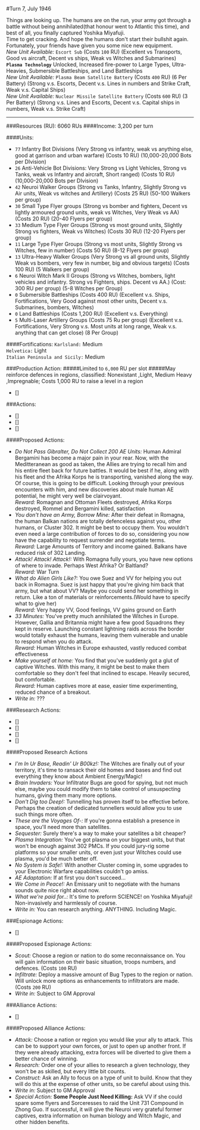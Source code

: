 #Turn 7, July 1946

Things are looking up. The humans are on the run, your army got through a battle without being annihilated(that honour went to Atlantic this time), and best of all, you finally captured Yoshika Miyafuji.  
Time to get cracking. And hope the humans don't start their bullshit again.  
Fortunately, your friends have given you some nice new equipment.  
*New Unit Available:* `Escort Sub` (Costs `100` RU) (Excellent vs Transports, Good vs aircraft, Decent vs ships, Weak vs Witches and Submarines)  
**`Plasma Technology`** Unlocked, Increased fire-power to Large Types, Ultra-Heavies, Submersible Battleships, and Land Battleships  
*New Unit Available:* `Plasma Beam Satellite Battery` (Costs `400` RU) (6 Per Battery) (Strong v.s. Escorts, Decent v.s. Lines in numbers and Strike Craft, Weak v.s. Capital Ships)  
*New Unit Available:* `Nuclear Missile Satellite Battery` (Costs `600` RU) (3 Per Battery) (Strong v.s. Lines and Escorts, Decent v.s. Capital ships in numbers, Weak v.s. Strike Craft)  

---

###Resources (RU): 6060 RUs
####Income: 3,200 per turn

####Units:
- `77` Infantry Bot Divisions (Very Strong vs infantry, weak vs anything else, good at garrison and urban warfare) (Costs 10 RU) (10,000-20,000 Bots per DIvision)
- `26` Anti-Vehicle Bot Divisions: Very Strong vs Light Vehicles, Strong vs Tanks, weak vs Infantry and aircraft, Short ranged) (Costs 10 RU) (10,000-20,000 Bots per DIvision)
- `42` Neuroi Walker Groups (Strong vs Tanks, Infantry, Slightly Strong vs Air units, Weak vs witches and Artillery) (Costs 25 RU) (50-100 Walkers per group)
- `30` Small Type Flyer groups (Strong vs bomber and fighters, Decent vs lightly armoured ground units, weak vs Witches, Very Weak vs AA) (Costs 20 RU) (20-40 Flyers per group)
- `33` Medium Type Flyer Groups (Strong vs most ground units, Slightly Strong vs fighters, Weak vs Witches) (Costs 30 RU) (12-20 Flyers per group)
- `11` Large Type Flyer Groups (Strong vs most units, Slightly Strong vs Witches, few in number) (Costs 50 RU) (8-12 Flyers per group)
- `13` Ultra-Heavy Walker Groups (Very Strong vs all ground units, Slightly Weak vs bombers, very few in number, big and obvious targets) (Costs 100 RU) (5 Walkers per group)
- `6` Neuroi Witch Mark II Groups (Strong vs Witches, bombers, light vehicles and infantry. Strong vs Fighters, ships. Decent vs AA.) (Cost: 300 RU per group) (5-8 Witches per Group)
- `0` Submersible Battleships (Costs 400 RU) (Excellent v.s. Ships, Fortifications, Very Good against most other units, Decent v.s. Submarines, bombers, Witches)
- `0` Land Battleships (Costs 1,200 RU) (Excellent v.s. Everything)
- `5` Multi-Laser Artillery Groups (Costs 75 Ru per group) (Excellent v.s. Fortifications, Very Strong v.s. Most units at long range, Weak v.s. anything that can get close) (8 Per Group)

####Fortifications:
`Karlsland:` Medium  
`Helvetica:` Light  
`Italian Peninsula and Sicily:` Medium  

###Production Action:
#####Limited to `6,000` RU per slot
#####May reinforce defences in regions, classified: Nonexistant ,Light, Medium Heavy ,Impregnable; Costs 1,000 RU to raise a level in a region
- []

###Actions:
- []
- []
- []

####Proposed Actions:
- *Do Not Pass Gibralter, Do Not Collect 200 AE Units:* Human Admiral Bergamini has become a major pain in your rear. Now, with the Meditteranean as good as taken, the Allies are trying to recall him and his entire fleet back for future battles. It would be best if he, along with his fleet and the Afrika Korps he is transporting, vanished along the way. Of course, this is going to be difficult. Looking through your previous encounters with him, and new discoveries about male human AE potential, he might very well be clairvoyant.  
*Reward:* Romagnan and Ottoman Fleets destroyed, Afrika Korps destroyed, Rommel and Bergamini killed, satisfaction  
- *You don't have an Army, Borrow Mine:* After their defeat in Romagna, the human Balkan nations are totally defenceless against you, other humans, or Cluster 302. It might be best to occupy them. You wouldn't even need a large contribution of forces to do so, considering you now have the capability to request surrender and negotiate terms.  
*Reward:* Large Amounts of Territory and income gained. Balkans have reduced risk of 302 Landing.  
- *Attack! Attack! Attack!:* With Romagna fully yours, you have new options of where to invade. Perhaps West Afrika? Or Baltland?  
*Reward:* War Turn  
- *What do Alien Girls Like?:* You owe Suez and VV for helping you out back in Romagna. Suez is just happy that you're giving him back that army, but what about VV? Maybe you could send her something in return. Like a ton of materials or reinforcements.(Would have to specify what to give her)  
*Reward:* Very happy VV, Good feelings, VV gains ground on Earth  
- *33 Minutes:* You've pretty much annihilated the Witches in Europe. However, Gallia and Britannia might have a few good Squadrons they kept in reserve. Launching constant lightning raids across the border would totally exhaust the humans, leaving them vulnerable and unable to respond when you do attack.  
*Reward:* Human Witches in Europe exhausted, vastly reduced combat effectiveness
- *Make yourself at home:* You find that you've suddenly got a glut of captive Witches. With this many, it might be best to make them comfortable so they don't feel that inclined to escape. Heavily secured, but comfortable.  
*Reward:* Human captives more at ease, easier time experimenting, reduced chance of a breakout.  
- *Write in:* ???

###Research Actions:
- []
- []
- []
- []

####Proposed Research Actions
- *I'm In Ur Base, Readin' Ur B00kz!:* The Witches are finally out of your territory, it's time to ransack their old homes and bases and find out everything they know about Ambient Energy/Magic!
- *Brain Invaders:* Your Infiltrator Bugs are good for spying, but not much else, maybe you could modify them to take control of unsuspecting humans, giving them many more options.
- *Don't Dig too Deep!:* Tunnelling has proven itself to be effective before. Perhaps the creation of dedicated tunnellers would allow you to use such things more often.
- *These are the Voyages Of-:* If you're gonna establish a presence in space, you'll need more than satellites.
- *Sequester:* Surely there's a way to make your satellites a bit cheaper?
- *Plasma Integration:* You've got plasma on your biggest units, but that won't be enough against 302 PMCs. If you could jury-rig some platforms so your smaller units, or even just your Witches could use plasma, you'd be much better off.
- *No System is Safe!:* With another Cluster coming in, some upgrades to your Electronic Warfare capabilities couldn't go amiss.
- *AE Adaptation:* If at first you don't succeed...
- *We Come in Peace!:* An Emissary unit to negotiate with the humans sounds quite nice right about now.
- *What we're paid for..:* It's time to preform SCIENCE! on Yoshika Miyafuji! Non-invasively and harmlessly of course.
- *Write in:* You can research anything. ANYTHING. Including Magic.

###Espionage Actions:
- []

####Proposed Espionage Actions:
- *Scout:* Choose a region or nation to do some reconnaissance on. You will gain information on their basic situation, troops numbers, and defences. (Costs `100` RU)
- *Infiltrate:* Deploy a massive amount of Bug Types to the region or nation. Will unlock more options as enhancements to infiltrators are made. (Costs `200` RU)
- *Write in:* Subject to GM Approval

###Alliance Actions:
- []

####Proposed Alliance Actions:
- *Attack:* Choose a nation or region you would like your ally to attack. This can be to support your own forces, or just to open up another front. If they were already attacking, extra forces will be diverted to give them a better chance of winning.
- *Research:* Order one of your allies to research a given technology, they won't be as skilled, but every little bit counts.
- *Construct:* Ask an Ally to focus on a type of unit to build. Know that they will do this at the expense of other units, so be careful about using this.
- *Write in:* Subject to GM Approval
- *Special Action:* **Some People Just Need Killing:** Ask VV if she could spare some flyers and Sorceresses to raid the Unit 731 Compound in Zhong Guo. If successful, it will give the Neuroi very grateful former captives, extra information on human biology and Witch Magic, and other hidden benefits. 
